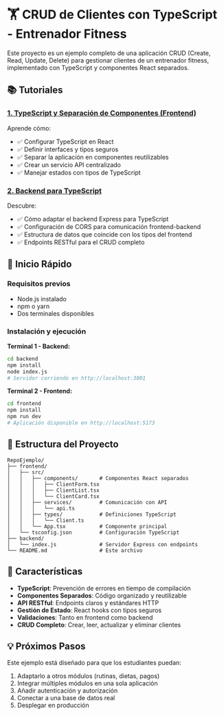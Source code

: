 # 🏋️ CRUD de Clientes con TypeScript - Entrenador Fitness

Este proyecto es un ejemplo completo de una aplicación CRUD (Create, Read, Update, Delete) para gestionar clientes de un entrenador fitness, implementado con TypeScript y componentes React separados.

## 📚 Tutoriales

### [1. TypeScript y Separación de Componentes (Frontend)](./1_TYPESCRIPT_Y_COMPONENTES.md)
Aprende cómo:
- ✅ Configurar TypeScript en React
- ✅ Definir interfaces y tipos seguros
- ✅ Separar la aplicación en componentes reutilizables
- ✅ Crear un servicio API centralizado
- ✅ Manejar estados con tipos de TypeScript

### [2. Backend para TypeScript](./2_BACKEND_PARA_TYPESCRIPT.md)
Descubre:
- ✅ Cómo adaptar el backend Express para TypeScript
- ✅ Configuración de CORS para comunicación frontend-backend
- ✅ Estructura de datos que coincide con los tipos del frontend
- ✅ Endpoints RESTful para el CRUD completo

## 🚀 Inicio Rápido

### Requisitos previos
- Node.js instalado
- npm o yarn
- Dos terminales disponibles

### Instalación y ejecución

**Terminal 1 - Backend:**
```bash
cd backend
npm install
node index.js
# Servidor corriendo en http://localhost:3001
```

**Terminal 2 - Frontend:**
```bash
cd frontend
npm install
npm run dev
# Aplicación disponible en http://localhost:5173
```

## 📁 Estructura del Proyecto

```
RepoEjemplo/
├── frontend/
│   ├── src/
│   │   ├── components/       # Componentes React separados
│   │   │   ├── ClientForm.tsx
│   │   │   ├── ClientList.tsx
│   │   │   └── ClientCard.tsx
│   │   ├── services/         # Comunicación con API
│   │   │   └── api.ts
│   │   ├── types/            # Definiciones TypeScript
│   │   │   └── Client.ts
│   │   └── App.tsx           # Componente principal
│   └── tsconfig.json         # Configuración TypeScript
├── backend/
│   └── index.js              # Servidor Express con endpoints
└── README.md                 # Este archivo
```

## 🎯 Características

- **TypeScript**: Prevención de errores en tiempo de compilación
- **Componentes Separados**: Código organizado y reutilizable
- **API RESTful**: Endpoints claros y estándares HTTP
- **Gestión de Estado**: React hooks con tipos seguros
- **Validaciones**: Tanto en frontend como backend
- **CRUD Completo**: Crear, leer, actualizar y eliminar clientes

## 💡 Próximos Pasos

Este ejemplo está diseñado para que los estudiantes puedan:
1. Adaptarlo a otros módulos (rutinas, dietas, pagos)
2. Integrar múltiples módulos en una sola aplicación
3. Añadir autenticación y autorización
4. Conectar a una base de datos real
5. Desplegar en producción
